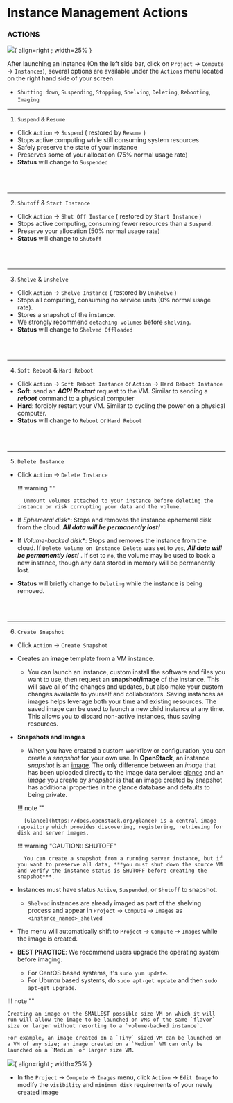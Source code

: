 # Instance Management Actions

### ACTIONS

![](/images/horizon_instance_actions.png){ align=right ; width=25% }

After launching an instance (On the left side bar, click on `Project` → `Compute` →  `Instances`), several options are available under the `Actions` menu located on the right hand side of your screen.

* `Shutting down`, `Suspending`, `Stopping`, `Shelving`, `Deleting`, `Rebooting`, `Imaging`

---

1. `Suspend` & `Resume`

* Click `Action` → `Suspend` ( restored by `Resume` )
* Stops active computing while still consuming system resources
* Safely preserve the state of your instance
* Preserves some of your allocation (75% normal usage rate)
* **Status** will change to `Suspended`

</br></br>

---

2. `Shutoff` & `Start Instance`

* Click `Action` → `Shut Off Instance` ( restored by `Start Instance` )
* Stops active computing, consuming fewer resources than a `Suspend`.
* Preserve your allocation (50% normal usage rate)
* **Status** will change to `Shutoff`

</br></br>

---

3. `Shelve` & `Unshelve`

* Click `Action` → `Shelve Instance` ( restored by `Unshelve` )
* Stops all computing, consuming no service units (0% normal usage rate).
* Stores a snapshot of the instance.
* We strongly recommend `detaching volumes` before `shelving`.
* **Status** will change to `Shelved Offloaded`

</br></br>

---

4. `Soft Reboot` & `Hard Reboot`

* Click `Action` → `Soft Reboot Instance` or `Action` → `Hard Reboot Instance`
* **Soft**: send an ***ACPI Restart*** request to the VM. Similar to sending a ***reboot*** command to a physical computer
* **Hard**: forcibly restart your VM. Similar to cycling the power on a physical computer.
* **Status** will change to `Reboot` or `Hard Reboot`

</br></br>

---

5. `Delete Instance`

* Click `Action` → `Delete Instance`

    !!! warning ""

        Unmount volumes attached to your instance before deleting the instance or risk corrupting your data and the volume.

* If *Ephemeral disk**: Stops and removes the instance ephemeral disk from the cloud. ***All data will be permanently lost!***
* If *Volume-backed disk**: Stops and removes the instance from the cloud. If `Delete Volume on Instance Delete` was set to `yes`, ***All data will be permanently lost!*** . If set to `no`, the volume may be used to back a new instance, though any data stored in memory will be permanently lost.
* **Status** will briefly change to `Deleting` while the instance is being removed.

</br></br>

---

6. `Create Snapshot`

* Click `Action` → `Create Snapshot`
* Creates an **image** template from a VM instance.
    * You can launch an instance, custom install the software and files you want to use, then request an **snapshot/image** of the instance. This will save all of the changes and updates, but also make your custom changes available to yourself and collaborators.  Saving instances as images helps leverage both your time and existing resources. The saved image can be used to launch a new child instance at any time. This allows you to discard non-active instances, thus saving resources.
* **Snapshots and Images**
    * When you have created a custom workflow or configuration, you can create a _snapshot_ for your own use. In **OpenStack**, an instance _snapshot_ is an [image](/general/instancemgt/#Image). The only difference between an _image_ that has been uploaded directly to the image data service: [glance](https://docs.openstack.org/glance) and an _image_ you create by _snapshot_ is that an image created by snapshot has additional properties in the glance database and defaults to being private.

    !!! note ""

        [Glance](https://docs.openstack.org/glance) is a central image repository which provides discovering, registering, retrieving for disk and server images.

    !!! warning "CAUTION:: SHUTOFF"

        You can create a snapshot from a running server instance, but if you want to preserve all data, ***you must shut down the source VM and verify the instance status is SHUTOFF before creating the snapshot***.

* Instances must have status `Active`, `Suspended`, or `Shutoff` to snapshot.
    * `Shelved` instances are already imaged as part of the shelving process and appear in `Project` → `Compute` →  `Images` as `<instance_named>_shelved`
* The menu will automatically shift to `Project` → `Compute` →  `Images` while the image is created.

* **BEST PRACTICE**: We recommend users upgrade the operating system before imaging.
    * For CentOS based systems, it's `sudo yum update`.
    * For Ubuntu based systems, do `sudo apt-get update` and then `sudo apt-get upgrade`.

!!! note ""

    Creating an image on the SMALLEST possible size VM on which it will run will allow the image to be launched on VMs of the same `flavor` size or larger without resorting to a `volume-backed instance`.

    For example, an image created on a `Tiny` sized VM can be launched on a VM of any size; an image created on a `Medium` VM can only be launched on a `Medium` or larger size VM.

![](/images/horizon_image_actions.png){ align=right ; width=25% }

* In the `Project` → `Compute` →  `Images` menu, click `Action` → `Edit Image` to modify the `visibility` and `minimum disk` requirements of your newly created image

</br></br></br></br>
